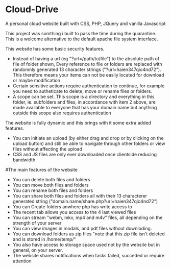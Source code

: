 # Cloud-Drive
A personal cloud website built with CSS, PHP, JQuery and vanilla Javascript

This project was somthing i built to pass the time during the quarantine. This is a welcome alternative to the default apache file system interface.

This website has some basic security features.
* Instead of having a url (eg "?url=/path/to/file") to the absolute path of file of folder shown, Every reference to file or folders are replaced with randomnly generated 13 character strings ("?url=haien347qio4nd72"). This therefore means your items can not be easily located for download or maybe modification 
* Certain sensitive actions require authentication to continue, for example you need to autheticate to delete, move or rename files or folders.
* A scope can be set. This scope is a directory and everything in this folder, ie. subfolders and files, in accordance with item 2 above, are made available to everyone that has your domain name but anything outside this scope also requires authentication

The website is fully dynamic and this brings with it some extra added features.
* You can initiate an upload (by either drag and drop or by clicking on the upload button) and still be able to navigate through other folders or view files without affecting the upload
* CSS and JS files are only ever downloaded once clientside reducing bandwidth

#The main features of the website
* You can delete both files and folders
* You can move both files and folders
* You can rename both files and folders
* You can share both files and folders all with their 13 characterer generated string ("domain.name/share.php?url=haien347qio4nd72")
* You can Create folders anwhere php has write access to
* The recent tab allows you access to the 4 last viewed files
* You can stream "webm, mkv, mp4 and m4v" files, all depending on the strength of your server
* You can view images in modals, and pdf files without downloding.
* You can download folders as zip files "note that this zip file isn't deleted and is stored in /home/temp/"
* You also have access to storage space used not by the website but in general, on your server.
* The website shares notifications when tasks failed, succeded or require attention
